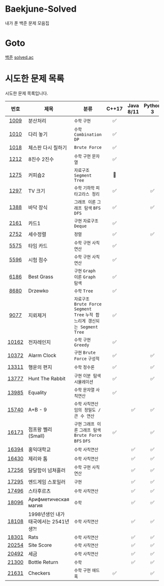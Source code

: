 # Baekjune-Solved

내가 푼 백준 문제 모음집

# Goto

[백준](https://www.acmicpc.net/)
[solved.ac](https://solved.ac/)

# 시도한 문제 목록

시도한 문제 목록입니다.

|                      번호                      | 제목                                  | 분류                                                                             |       C++17        |     Java 8/11      |      Python 3      | node.js |
| :--------------------------------------------: | ------------------------------------- | -------------------------------------------------------------------------------- | :----------------: | :----------------: | :----------------: | :-----: |
|  [1009](https://www.acmicpc.net/problem/1009)  | 분산처리                              | `수학` `구현`                                                                    | :white_check_mark: |                    |                    |         |
|  [1010](https://www.acmicpc.net/problem/1010)  | 다리 놓기                             | `수학` `Combination` `DP`                                                        | :white_check_mark: |                    |                    |         |
|  [1018](https://www.acmicpc.net/problem/1018)  | 체스판 다시 칠하기                    | `Brute Force`                                                                    | :white_check_mark: |                    |                    |         |
|  [1212](https://www.acmicpc.net/problem/1212)  | 8진수 2진수                           | `수학` `구현` `문자열`                                                           | :white_check_mark: |                    |                    |         |
|  [1275](https://www.acmicpc.net/problem/1275)  | 커피숍2                               | `자료구조` `Segment Tree`                                                        |   :construction:   |                    |                    |         |
|  [1297](https://www.acmicpc.net/problem/1297)  | TV 크기                               | `수학` `기하학` `피타고라스 정리`                                                | :white_check_mark: |                    | :white_check_mark: |         |
|  [1388](https://www.acmicpc.net/problem/1388)  | 바닥 장식                             | `그래프 이론` `그래프 탐색` `BFS` `DFS`                                          | :white_check_mark: |                    | :white_check_mark: |         |
|  [2161](https://www.acmicpc.net/problem/2161)  | 카드1                                 | `구현` `자료구조` `Deque`                                                        | :white_check_mark: |                    |                    |         |
|  [2752](https://www.acmicpc.net/problem/2752)  | 세수정렬                              | `정렬`                                                                           | :white_check_mark: |                    | :white_check_mark: |         |
|  [5575](https://www.acmicpc.net/problem/5575)  | 타임 카드                             | `수학` `구현` `사칙연산`                                                         | :white_check_mark: |                    |                    |         |
|  [5596](https://www.acmicpc.net/problem/5596)  | 시험 점수                             | `수학` `구현` `사칙연산`                                                         | :white_check_mark: |                    |                    |         |
|  [6186](https://www.acmicpc.net/problem/6186)  | Best Grass                            | `구현` `Graph 이론` `Graph 탐색`                                                 | :white_check_mark: |                    |                    |         |
|  [8680](https://www.acmicpc.net/problem/8680)  | Drzewko                               | `수학` `Tree`                                                                    | :white_check_mark: |                    |                    |         |
|  [9077](https://www.acmicpc.net/problem/9077)  | 지뢰제거                              | `자료구조` `Brute Force` `Segment Tree` `누적 합` `느리게 갱신되는 Segment Tree` | :white_check_mark: |                    |                    |         |
| [10162](https://www.acmicpc.net/problem/10162) | 전자레인지                            | `수학` `구현` `Greedy`                                                           | :white_check_mark: |                    |                    |         |
| [10372](https://www.acmicpc.net/problem/10372) | Alarm Clock                           | `구현` `Brute Force` `구성적`                                                    | :white_check_mark: |                    | :white_check_mark: |         |
| [13311](https://www.acmicpc.net/problem/13311) | 행운의 편지                           | `수학` `정수론`                                                                  | :white_check_mark: |                    | :white_check_mark: |         |
| [13777](https://www.acmicpc.net/problem/13777) | Hunt The Rabbit                       | `구현` `이분 탐색` `시뮬레이션`                                                  | :white_check_mark: |                    | :white_check_mark: |         |
| [13985](https://www.acmicpc.net/problem/13985) | Equality                              | `수학` `문자열` `사칙연산`                                                       | :white_check_mark: |                    |                    |         |
| [15740](https://www.acmicpc.net/problem/15740) | A+B - 9                               | `수학` `사칙연산` `임의 정밀도 / 큰 수 연산`                                     |                    | :white_check_mark: | :white_check_mark: |         |
| [16173](https://www.acmicpc.net/problem/16173) | 점프왕 쩰리 (Small)                   | `구현` `그래프 이론` `그래프 탐색` `Brute Force` `BFS` `DFS`                     | :white_check_mark: |                    | :white_check_mark: |         |
| [16394](https://www.acmicpc.net/problem/16394) | 홍익대학교                            | `수학` `사칙연산`                                                                |                    | :white_check_mark: | :white_check_mark: |         |
| [16430](https://www.acmicpc.net/problem/16430) | 제리와 톰                             | `수학` `사칙연산`                                                                |                    | :white_check_mark: | :white_check_mark: |         |
| [17256](https://www.acmicpc.net/problem/17256) | 달달함이 넘쳐흘러                     | `수학` `구현` `사칙연산`                                                         |                    | :white_check_mark: | :white_check_mark: |         |
| [17295](https://www.acmicpc.net/problem/17295) | 엔드게임 스포일러                     | `구현`                                                                           |                    | :white_check_mark: | :white_check_mark: |         |
| [17496](https://www.acmicpc.net/problem/17496) | 스타후르츠                            | `수학` `사칙연산`                                                                |                    | :white_check_mark: | :white_check_mark: |         |
| [18096](https://www.acmicpc.net/problem/18096) | Арифметическая магия                  | `수학`                                                                           |                    | :white_check_mark: | :white_check_mark: |         |
| [18108](https://www.acmicpc.net/problem/18108) | 1998년생인 내가 태국에서는 2541년생?! | `수학` `사칙연산`                                                                |                    | :white_check_mark: | :white_check_mark: |         |
| [18301](https://www.acmicpc.net/problem/18301) | Rats                                  | `수학` `사칙연산`                                                                |                    | :white_check_mark: | :white_check_mark: |         |
| [20254](https://www.acmicpc.net/problem/20254) | Site Score                            | `수학` `사칙연산`                                                                |                    | :white_check_mark: | :white_check_mark: |         |
| [20492](https://www.acmicpc.net/problem/20492) | 세금                                  | `수학` `사칙연산`                                                                |                    | :white_check_mark: | :white_check_mark: |         |
| [21300](https://www.acmicpc.net/problem/21300) | Bottle Return                         | `수학`                                                                           |                    | :white_check_mark: | :white_check_mark: |         |
| [21631](https://www.acmicpc.net/problem/21631) | Checkers                              | `수학` `구현` `애드 혹`                                                          | :white_check_mark: |                    | :white_check_mark: |         |
